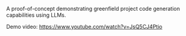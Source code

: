 A proof-of-concept demonstrating greenfield project code generation capabilities using LLMs.

Demo video: https://www.youtube.com/watch?v=JsQ5CJ4Ptio
